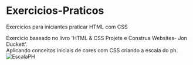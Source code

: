 # Exercicios-Praticos
 Exercicios para iniciantes praticar HTML com CSS
 
Exercicio baseado no livro 'HTML & CSS Projete e Construa Websites- Jon Duckett'.<br>
Aplicando conceitos iniciais de cores com CSS criando a escala do ph.<br>
![EscalaPH](https://github.com/Riquecelo/Exercicios-Praticos/blob/master/imagens/imgEscalaPh.PNG)
